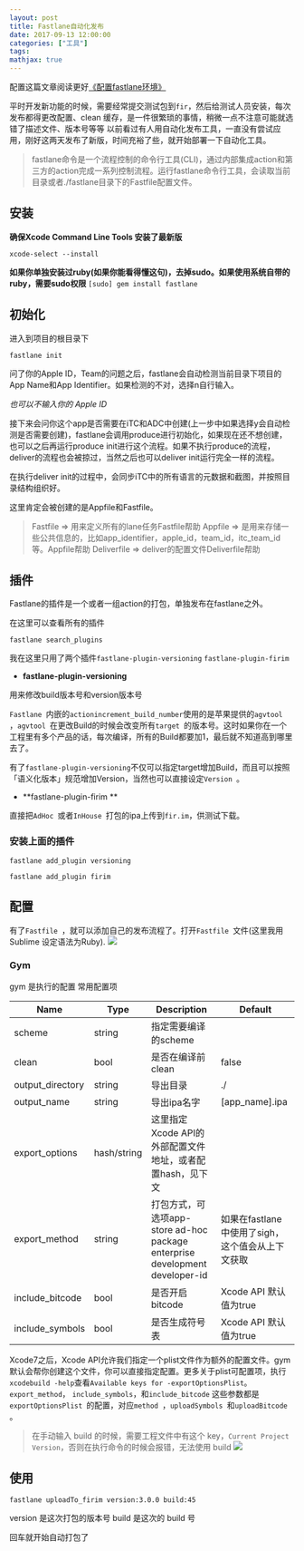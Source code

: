 ```yaml
---
layout: post
title: Fastlane自动化发布
date: 2017-09-13 12:00:00
categories: ["工具"]
tags: 
mathjax: true
---
```


配置这篇文章阅读更好[《配置fastlane环境》](https://blog.dongjiawang.top/2019/09/10/2019-09-10-配置fastlane环境/)

平时开发新功能的时候，需要经常提交测试包到`fir`，然后给测试人员安装，每次发布都得更改配置、clean 缓存，是一件很繁琐的事情，稍微一点不注意可能就选错了描述文件、版本号等等
以前看过有人用自动化发布工具，一直没有尝试应用，刚好这两天发布了新版，时间充裕了些，就开始部署一下自动化工具。

>fastlane命令是一个流程控制的命令行工具(CLI)，通过内部集成action和第三方的action完成一系列控制流程。运行fastlane命令行工具，会读取当前目录或者./fastlane目录下的Fastfile配置文件。


## 安装
**确保Xcode Command Line Tools 安装了最新版**

`xcode-select --install
`

**如果你单独安装过ruby(如果你能看得懂这句)，去掉sudo。如果使用系统自带的ruby，需要sudo权限**
`[sudo] gem install fastlane
`

## 初始化
进入到项目的根目录下

`fastlane init
`

问了你的Apple ID，Team的问题之后，fastlane会自动检测当前目录下项目的App Name和App Identifier。如果检测的不对，选择n自行输入。

*也可以不输入你的 Apple ID*

接下来会问你这个app是否需要在iTC和ADC中创建(上一步中如果选择y会自动检测是否需要创建)，fastlane会调用produce进行初始化，如果现在还不想创建，也可以之后再运行produce init进行这个流程。如果不执行produce的流程，deliver的流程也会被掠过，当然之后也可以deliver init运行完全一样的流程。

在执行deliver init的过程中，会同步iTC中的所有语言的元数据和截图，并按照目录结构组织好。

这里肯定会被创建的是Appfile和Fastfile。

>Fastfile => 用来定义所有的lane任务Fastfile帮助
Appfile => 是用来存储一些公共信息的，比如app_identifier，apple_id，team_id，itc_team_id等。Appfile帮助
Deliverfile => deliver的配置文件Deliverfile帮助

## 插件
Fastlane的插件是一个或者一组action的打包，单独发布在fastlane之外。

在这里可以查看所有的插件

`fastlane search_plugins
`

我在这里只用了两个插件`fastlane-plugin-versioning` `fastlane-plugin-firim `

* **fastlane-plugin-versioning**

 用来修改build版本号和version版本号

 `Fastlane `内嵌的`actionincrement_build_number`使用的是苹果提供的`agvtool `，`agvtool `在更改Build的时候会改变所有`target `的版本号。这时如果你在一个工程里有多个产品的话，每次编译，所有的Build都要加1，最后就不知道高到哪里去了。

有了`fastlane-plugin-versioning`不仅可以指定target增加Build，而且可以按照「语义化版本」规范增加Version，当然也可以直接设定`Version `。

* **fastlane-plugin-firim **

直接把`AdHoc `或者`InHouse `打包的ipa上传到`fir.im`，供测试下载。

### 安装上面的插件

`fastlane add_plugin versioning
`

`fastlane add_plugin firim`


## 配置
有了`Fastfile `，就可以添加自己的发布流程了。打开`Fastfile `文件(这里我用Sublime 设定语法为Ruby).
![](https://cdn.jsdelivr.net/gh/dongjiawang/BlogImage@1.0.0.2/img/20200926121939.png)

### Gym
gym 是执行的配置
常用配置项

| Name  | Type  | Description    | Default |
| ---- | ---- | ----------- | ------- |
| scheme  | string | 指定需要编译的scheme |
|clean  | bool |    是否在编译前clean | false
|output_directory | string   |导出目录   | ./
|output_name |  string   | 导出ipa名字   | [app_name].ipa
|export_options |   hash/string | 这里指定Xcode API的外部配置文件地址，或者配置hash，见下文   
|export_method  | string    |打包方式，可选项app-store ad-hoc package enterprise development developer-id   | 如果在fastlane中使用了sigh，这个值会从上下文获取
|include_bitcode     | bool | 是否开启bitcode | Xcode API 默认值为true
|include_symbols |  bool    | 是否生成符号表 | Xcode API 默认值为true

Xcode7之后，Xcode API允许我们指定一个plist文件作为额外的配置文件。gym默认会帮你创建这个文件，你可以直接指定配置。更多关于plist可配置项，执行`xcodebuild -help`查看`Available keys for -exportOptionsPlist`。
`export_method`， `include_symbols`，和`include_bitcode` 这些参数都是`exportOptionsPlist `的配置，对应`method `，`uploadSymbols `和`uploadBitcode `。
>在手动输入 build 的时候，需要工程文件中有这个 key，`Current Project Version`，否则在执行命令的时候会报错，无法使用 build
![](https://cdn.jsdelivr.net/gh/dongjiawang/BlogImage@1.0.0.2/img/20200926122022.png)

## 使用

`fastlane uploadTo_firim version:3.0.0 build:45
`

version 是这次打包的版本号
build 是这次的 build 号

回车就开始自动打包了